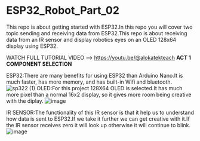 # ESP32_Robot_Part_02
This repo is about getting started with ESP32.In this repo you will cover two topic sending and receiving data from ESP32.This repo is about receiving data from an IR sensor and  display robotics eyes on an OLED 128x64 display using ESP32.

WATCH FULL TUTORIAL VIDEO --> https://youtu.be/@alokatekteach
**ACT 1 COMPONENT SELECTION**

ESP32:There are many benefits for using ESP32 than Arduino Nano.It is much faster, has more memory, and has built-in Wifi and bluetooth.
![sp322 (1)](https://github.com/engrpakistan/ESP32_oled_ir/assets/148635820/6174df33-46ad-47ab-a269-ee3fd356ff32)
OLED:For this project 128X64 OLED is selected.It has much more pixel than a normal 16x2 display, so it gives more room being creative with the diplay. 
![image](https://github.com/engrpakistan/ESP32_oled_ir/assets/148635820/cde3f397-d719-42fc-a0c0-cc2505d73fdd)

IR SENSOR:The functionality of this IR sensor is that it help us to understand how data is sent to ESP32.If we take it further we can get creative with it.If the IR sensor receives zero it will look up otherwise it will continue to blink.
![image](https://github.com/engrpakistan/ESP32_oled_ir/assets/148635820/a1ad3b4a-e684-43dd-8167-d34b3e9a1d24)

